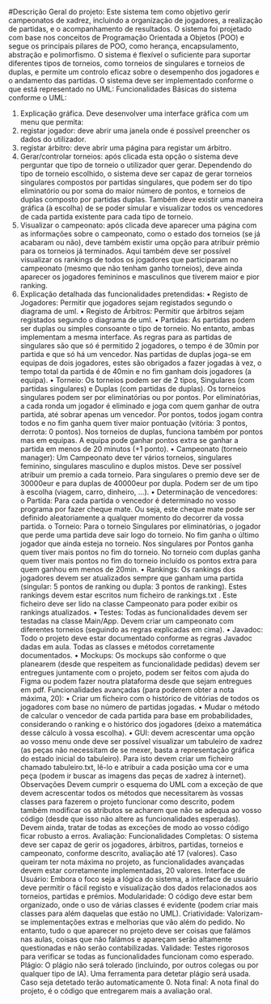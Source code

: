 #Descrição Geral do projeto:
Este sistema tem como objetivo gerir campeonatos de xadrez, incluindo a organização de
jogadores, a realização de partidas, e o acompanhamento de resultados. O sistema foi
projetado com base nos conceitos de Programação Orientada a Objetos (POO) e segue os
principais pilares de POO, como herança, encapsulamento, abstração e polimorfismo.
O sistema é flexível o suficiente para suportar diferentes tipos de torneios, como torneios de
singulares e torneios de duplas, e permite um controlo eficaz sobre o desempenho dos
jogadores e o andamento das partidas.
O sistema deve ser implementado conforme o que está representado no UML:
Funcionalidades Básicas do sistema conforme o UML:
1. Explicação gráfica. Deve desenvolver uma interface gráfica com um menu que permita:
1. registar jogador: deve abrir uma janela onde é possível preencher os dados do
utilizador.
2. registar árbitro: deve abrir uma página para registar um árbitro.
3. Gerar/controlar torneios: após clicada esta opção o sistema deve perguntar que tipo
de torneio o utilizador quer gerar. Dependendo do tipo de torneio escolhido, o sistema
deve ser capaz de gerar torneios singulares compostos por partidas singulares, que
podem ser do tipo eliminatório ou por soma do maior número de pontos, e torneios de
duplas composto por partidas duplas. Também deve existir uma maneira gráfica (à
escolha) de se poder simular e visualizar todos os vencedores de cada partida existente
para cada tipo de torneio.
4. Visualizar o campeonato: após clicada deve aparecer uma página com as
informações sobre o campeonato, como o estado dos torneios (se já acabaram ou
não), deve também existir uma opção para atribuir prémio para os torneios já
terminados. Aqui também deve ser possível visualizar os rankings de todos os
jogadores que participaram no campeonato (mesmo que não tenham ganho torneios),
deve ainda aparecer os jogadores femininos e masculinos que tiverem maior e pior
ranking.
2. Explicação detalhada das funcionalidades pretendidas:
• Registo de Jogadores: Permitir que jogadores sejam registados segundo o diagrama de
uml.
• Registo de Árbitros: Permitir que árbitros sejam registados segundo o diagrama de
uml.
• Partidas: As partidas podem ser duplas ou simples consoante o tipo de torneio. No
entanto, ambas implementam a mesma interface. As regras para as partidas de
singulares são que só é permitido 2 jogadores, o tempo é de 30min por partida e que
só há um vencedor. Nas partidas de duplas joga-se em equipas de dois jogadores, estes
são obrigados a fazer jogadas à vez, o tempo total da partida é de 40min e no fim
ganham dois jogadores (a equipa).
• Torneio: Os torneios podem ser de 2 tipos, Singulares (com partidas singulares) e
Duplas (com partidas de duplas). Os torneios singulares podem ser por eliminatórias
ou por pontos. Por eliminatórias, a cada ronda um jogador é eliminado e joga com
quem ganhar de outra partida, até sobrar apenas um vencedor. Por pontos, todos
jogam contra todos e no fim ganha quem tiver maior pontuação (vitória: 3 pontos,
derrota: 0 pontos). Nos torneios de duplas, funciona também por pontos mas em
equipas. A equipa pode ganhar pontos extra se ganhar a partida em menos de 20
minutos (+1 ponto).
• Campeonato (torneio manager): Um Campeonato deve ter vários torneios, singulares
feminino, singulares masculino e duplos mistos. Deve ser possível atribuir um premio a
cada torneio. Para singulares o premio deve ser de 30000eur e para duplas de
40000eur por dupla. Podem ser de um tipo à escolha (viagem, carro, dinheiro, …).
• Determinação de vencedores:
o Partida: Para cada partida o vencedor é determinado no vosso programa por
fazer cheque mate. Ou seja, este cheque mate pode ser definido
aleatoriamente a qualquer momento do decorrer da vossa partida.
o Torneio: Para o torneio Singulares por eliminatórias, o jogador que perde uma
partida deve sair logo do torneio. No fim ganha o último jogador que ainda
esteja no torneio. Nos singulares por Pontos ganha quem tiver mais pontos no
fim do torneio. No torneio com duplas ganha quem tiver mais pontos no fim
do torneio incluído os pontos extra para quem ganhou em menos de 20min.
• Rankings: Os rankings dos jogadores devem ser atualizados sempre que ganham uma
partida (singular: 5 pontos de ranking ou dupla: 3 pontos de ranking). Estes rankings
devem estar escritos num ficheiro de rankings.txt . Este ficheiro deve ser lido na classe
Campeonato para poder exibir os rankings atualizados.
• Testes: Todas as funcionalidades devem ser testadas na classe Main/App. Devem criar
um campeonato com diferentes torneios (seguindo as regras explicadas em cima).
• Javadoc: Todo o projeto deve estar documentado conforme as regras Javadoc dadas
em aula. Todas as classes e métodos corretamente documentados.
• Mockups: Os mockups são conforme o que planearem (desde que respeitem as
funcionalidade pedidas) devem ser entregues juntamente com o projeto, podem ser
feitos com ajuda do Figma ou podem fazer noutra plataforma desde que sejam
entregues em pdf.
Funcionalidades avançadas (para poderem obter a nota máxima, 20):
• Criar um ficheiro com o histórico de vitórias de todos os jogadores com base no
número de partidas jogadas.
• Mudar o método de calcular o vencedor de cada partida para base em probabilidades,
considerando o ranking e o histórico dos jogadores (deixo a matemática desse cálculo à
vossa escolha).
• GUI: devem acrescentar uma opção ao vosso menu onde deve ser possível visualizar
um tabuleiro de xadrez (as peças não necessitam de se mexer, basta a representação
gráfica do estado inicial do tabuleiro). Para isto devem criar um ficheiro chamado
tabuleiro.txt, lê-lo e atribuir a cada posição uma cor e uma peça (podem ir buscar as
imagens das peças de xadrez à internet).
Observações
Devem cumprir o esquema do UML com a exceção de que devem acrescentar todos os
métodos que necessitarem às vossas classes para fazerem o projeto funcionar como descrito,
podem também modificar os atributos se acharem que não se adequa ao vosso código (desde
que isso não altere as funcionalidades esperadas). Devem ainda, tratar de todas as exceções de
modo ao vosso código ficar robusto a erros.
Avaliação:
Funcionalidades Completas: O sistema deve ser capaz de gerir os jogadores, árbitros, partidas,
torneios e campeonato, conforme descrito, avaliação até 17 (valores). Caso queiram ter nota
máxima no projeto, as funcionalidades avançadas devem estar corretamente implementadas,
20 valores.
Interface de Usuário: Embora o foco seja a lógica do sistema, a interface de usuário deve
permitir o fácil registo e visualização dos dados relacionados aos torneios, partidas e prémios.
Modularidade: O código deve estar bem organizado, onde o uso de várias classes é evidente
(podem criar mais classes para além daquelas que estão no UML).
Criatividade: Valorizam-se implementações extras e melhorias que vão além do pedido. No
entanto, tudo o que aparecer no projeto deve ser coisas que falámos nas aulas, coisas que não
falámos e apareçam serão altamente questionadas e não serão contabilizadas.
Validade: Testes rigorosos para verificar se todas as funcionalidades funcionam como esperado.
Plágio: O plágio não será tolerado (incluindo, por outros colegas ou por qualquer tipo de IA).
Uma ferramenta para detetar plágio será usada. Caso seja detetado terão automaticamente 0.
Nota final: A nota final do projeto, é o código que entregarem mais a avaliação oral.
